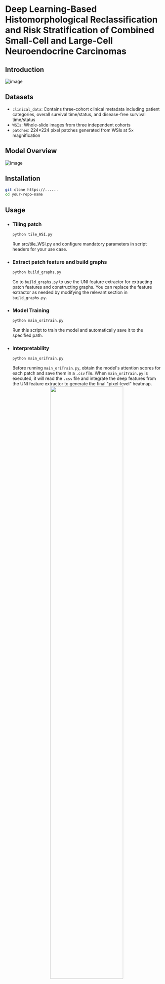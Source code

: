 # Deep Learning-Based Histomorphological Reclassification and Risk Stratification of Combined Small-Cell and Large-Cell Neuroendocrine Carcinomas

## Introduction
![image](https://github.com/Shengruyuyu/cSCLC-LCNEC/blob/main/images/Images_Figure1B.png#pic_center)

## Datasets
- ​`clinical_data`: Contains three-cohort clinical metadata including patient categories, overall survival time/status, and disease-free survival time/status
- ​`WSIs`: Whole-slide images from three independent cohorts
- ​`patches`: 224×224 pixel patches generated from WSIs at 5× magnification

## Model Overview
![image](https://github.com/Shengruyuyu/cSCLC-LCNEC/blob/main/images/Images_Figure1C.png#pic_center)

## Installation
```bash
git clone https://......
cd your-repo-name
```

## Usage
- ### ​Tiling patch
  ```bash
  python tile_WSI.py
  ```
  Run src/tile_WSI.py and configure mandatory parameters in script headers for your use case.
- ### ​Extract patch feature and build graphs
  ```bash
  python build_graphs.py
  ```
  Go to `build_graphs.py` to use the UNI feature extractor for extracting patch features and constructing graphs. You can replace the feature extractor as needed by modifying the relevant section in `build_graphs.py`.
- ### ​Model Training
  ```bash
  python main_oriTrain.py
  ```
  Run this script to train the model and automatically save it to the specified path.
- ### ​Interpretability
  ```bash
  python main_oriTrain.py
  ```
  Before running `main_oriTrain.py`, obtain the model's attention scores for each patch and save them in a `.csv` file. When `main_oriTrain.py` is executed, it will read the `.csv` file and integrate the deep features from the UNI feature     extractor to generate the final "pixel-level" heatmap.
  <div align="center">
    <img src="https://github.com/Shengruyuyu/cSCLC-LCNEC/blob/main/images/images_Figure2D.png" 
         width="70%" 
         style="transform-origin: center; display: block; margin: auto;">
  </div>

## Web-based platform
Click and access our free open platform at [http://lungnecrisk.com](http://lungnecrisk.com) to upload WSI and receive results.
<div align="center">
  <img src="https://github.com/Shengruyuyu/cSCLC-LCNEC/blob/main/images/images_FigureS04.png" 
       width="70%" 
       style="transform-origin: center; display: block; margin: auto;">
</div>
